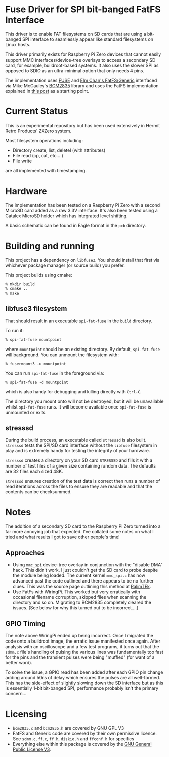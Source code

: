 
# Fuse Driver for SPI bit-banged FatFS Interface

This driver is to enable FAT filesystems on SD cards that are using a 
bit-banged SPI interface to seamlessly appear like standard filesystems
on Linux hosts.

This driver primarily exists for Raspberry Pi Zero devices that cannot
easily support MMC interfaces/device-tree overlays to access a secondary
SD card, for example, buildroot-based systems. It also uses the slower
SPI as opposed to SDIO as an ultra-minimal option that only needs 4 pins.

The implementation uses [FUSE](https://github.com/libfuse/libfuse)
and [Elm Chan's FatFS/Generic](http://elm-chan.org/fsw/ff/00index_e.html)
interfaced via Mike McCauley's 
[BCM2835](https://www.airspayce.com/mikem/bcm2835/) library and uses the 
FatFS implementation explained in 
[this post](https://www.raspberrypi.org/forums/viewtopic.php?t=34968) as a
starting point.

# Current Status

This is an experimental repository but has been used extensively in Hermit
Retro Products' ZXZero system. 

Most filesystem operations including:

* Directory create, list, deletel (with attributes)
* File read (cp, cat, etc....)
* File write

are all implemented with timestamping.

# Hardware

The implementation has been tested on a Raspberry Pi Zero with a 
second MicroSD card added as a raw 3.3V interface. It's also been tested 
using a Catalex MicroSD holder which has integrated level shifting.

A basic schematic can be found in Eagle format in the `pcb` directory.

# Building and running

This project has a dependency on `libfuse3`. You should install that first
via whichever package manager (or source build) you prefer.

This project builds using cmake:

```
% mkdir build
% cmake ..
% make
```

## libfuse3 filesystem

That should result in an executable `spi-fat-fuse` in the `build` directory.

To run it:

```
% spi-fat-fuse mountpoint
```

where `mountpoint` should be an existing directory. By default, `spi-fat-fuse`
will background. You can unmount the filesystem with:

```
% fusermount3 -u mountpoint
```

You can run `spi-fat-fuse` in the foreground via:

```
% spi-fat-fuse -d mountpoint
```

which is also handy for debugging and killing directly with `Ctrl-C`.

The directory you mount onto will not be destroyed, but it will be unavailable
whilst `spi-fat-fuse` runs. It will become available once `spi-fat-fuse` is
unmounted or exits.

## stresssd

During the build process, an executable called `stresssd` is also built. 
`stresssd` tests the SPI/SD card interface without the `libfuse` filesystem
in play and is extremely handy for testing the integrity of your hardware.

`stresssd` creates a directory on your SD card `STRESSSD` and fills it with
a number of test files of a given size containing random data. The defaults
are 32 files each sized 48K.

`stresssd` ensures creation of the test data is correct then runs a number
of read iterations across the files to ensure they are readable and that
the contents can be checksummed.

# Notes

The addition of a secondary SD card to the Raspberry Pi Zero turned into
a far more annoying job that expected. I've collated some notes on what I
tried and what results I got to save other people's time!

## Approaches

* Using `mmc_spi` device-tree overlay in conjunction with the "disable DMA" hack. This didn't work. I just couldn't get the SD card to probe despite the module being loaded. The current kernel `mmc_spi.c` has now advanced past the code outlined and there appears to be no further clues. This was the source page outlining this method at [RalimTEk](https://ralimtek.com/raspberry%20pi/electronics/software/raspberry_pi_secondary_sd_card/).
* Use FatFs with WiringPi. This worked but very erratically with occasional filename corruption, skipped files when scanning the directory and so on. Migrating to BCM2835 completely cleared the issues. (See below for why this turned out
to be incorrect....)

## GPIO Timing

The note above WiringPi ended up being incorrect. Once I migrated the code onto
a buildroot image, the erratic issue manifested once again. After analysis
with an oscilloscope and a few test programs, it turns out that the `sdmm.c`
file's handling of pulsing the various lines was fundamentally too fast for
the pins and the transient pulses were being "muffled" (for want of a better
word).

To solve the issue, a GPIO read has been added after each GPIO pin change
adding around 50ns of delay which ensures the pulses are all well-formed.
This has the side-effect of slightly slowing down the SD interface but
as this is essentially 1-bit bit-banged SPI, performance probably isn't the
primary concern...

# Licensing

* `bcm2835.c` and `bcm2835.h` are covered by GNU GPL V3
* FatFS and Generic code are covered by their own permissive licence. See `sdmm.c`, `ff.c`, `ff.h`, `diskio.h` and `ffconf.h` for specifics
* Everything else within this package is covered by the
  [GNU General Public License V3](LICENSE.txt).
